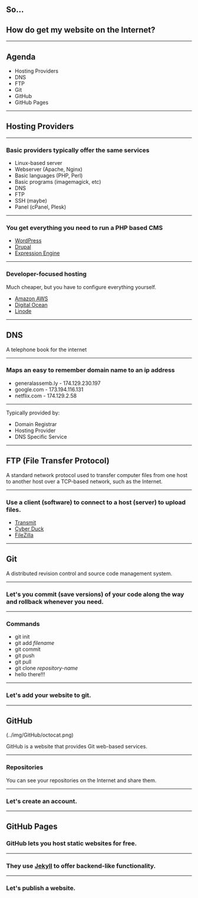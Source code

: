 ## So...
## How do get my website on the Internet?

----

## Agenda

*   Hosting Providers
*   DNS
*   FTP
*   Git
*   GitHub
*   GitHub Pages


----

## Hosting Providers

---

### Basic providers typically offer the same services
*   Linux-based server
*   Webserver (Apache, Nginx)
*   Basic languages (PHP, Perl)
*   Basic programs (imagemagick, etc)
*   DNS
*   FTP
*   SSH (maybe)
*   Panel (cPanel, Plesk)

---

### You get everything you need to run a PHP based CMS
*   [WordPress](https://wordpress.org/)
*   [Drupal](https://www.drupal.org/home)
*   [Expression Engine](https://ellislab.com/expressionengine)

---

### Developer-focused hosting

Much cheaper, but you have to configure everything yourself.

*   [Amazon AWS](https://aws.amazon.com/)
*   [Digital Ocean](https://www.digitalocean.com/)
*   [Linode](https://www.linode.com/)

----

##  DNS

A telephone book for the internet

---

### Maps an easy to remember domain name to an ip address

*   generalassemb.ly - 174.129.230.197
*   google.com - 173.194.116.131
*   netflix.com - 174.129.2.58

---

Typically provided by:
*   Domain Registrar
*   Hosting Provider
*   DNS Specific Service

----

##  FTP (File Transfer Protocol)

A standard network protocol used to transfer computer files from one host to another host over a TCP-based network, such as the Internet.

---

### Use a client (software) to connect to a host (server) to upload files.

*   <a href="https://www.panic.com/transmit/">Transmit</a>
*   <a href="http://cyberduck.io/">Cyber Duck</a>
*   <a href="https://filezilla-project.org/">FileZilla</a>

----

##  Git

A  distributed revision control and source code management system.

---

### Let's you commit (save versions) of your code along the way and rollback whenever you need.

---

### Commands
*   git init
*   git add _filename_
*   git commit
*   git push
*   git pull
*   git clone _repository-name_
*   hello there!!!

---

### Let's add your website to git.

----

##  GitHub

(../img/GitHub/octocat.png)

GitHub is a website that provides Git web-based services.

---

### Repositories
You can see your repositories on the Internet and share them.

---

### Let's create an account.

----

##  GitHub Pages

### GitHub lets you host static websites for free.

---

### They use <a href="http://jekyllrb.com/">Jekyll</a> to offer backend-like functionality.

----

### Let's publish a website.
